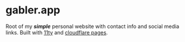 # gabler.app
Root of my ***simple*** personal website with contact info and social media links. Built with [11ty](https://www.11ty.dev/) and [cloudflare pages](https://pages.cloudflare.com/).
